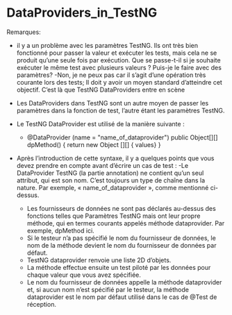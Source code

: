 # DataProviders_in_TestNG
Remarques:
 
- il y a un problème avec les paramètres TestNG. Ils ont très bien fonctionné pour passer la valeur et exécuter les tests, mais cela ne se produit qu’une seule fois par exécution. Que se passe-t-il si je souhaite exécuter le même test avec plusieurs valeurs ? Puis-je le faire avec des paramètres? 
        -Non, je ne peux pas car il s’agit d’une opération très courante lors des tests; Il doit y avoir un moyen standard d’atteindre cet objectif. C’est là que TestNG DataProviders entre en scène

- Les DataProviders dans TestNG sont un autre moyen de passer les paramètres dans la fonction de test, l’autre étant les paramètres TestNG.
- Le TestNG DataProvider est utilisé de la manière suivante :
  -  @DataProvider (name = "name_of_dataprovider")
    public Object[][] dpMethod() {
     return new Object [][] { values}
              } 

- Après l’introduction de cette syntaxe, il y a quelques points que vous devez prendre en compte avant d’écrire un cas de test :
  -Le DataProvider TestNG (la partie annotation) ne contient qu’un seul attribut, qui est son nom. C’est toujours un type de chaîne dans la nature. Par exemple, « name_of_dataprovider », comme mentionné ci-dessus.
  - Les fournisseurs de données ne sont pas déclarés au-dessus des fonctions telles que Paramètres TestNG mais ont leur propre méthode, qui en termes courants appelés méthode dataprovider. Par exemple, dpMethod ici.
  - Si le testeur n’a pas spécifié le nom du fournisseur de données, le nom de la méthode devient le nom du fournisseur de données par défaut.
  - TestNG dataprovider renvoie une liste 2D d’objets.
  - La méthode effectue ensuite un test piloté par les données pour chaque valeur que vous avez spécifiée.
  - Le nom du fournisseur de données appelle la méthode dataprovider et, si aucun nom n’est spécifié par le testeur, la méthode dataprovider est le nom par défaut utilisé dans le cas de @Test de réception.
